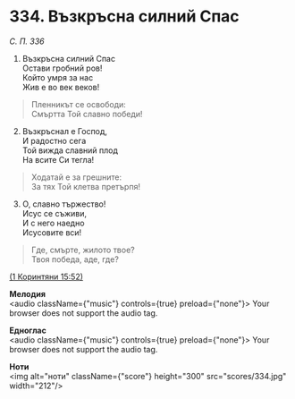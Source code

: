 # 334. Възкръсна силний Спас  

*С. П. 336*  

1. Възкръсна силний Спас  
Остави гробний ров!  
Който умря за нас  
Жив е во век веков!  

> Пленникът се освободи:  
> Смъртта Той славно победи!  

2. Възкръснал е Господ,  
И радостно сега  
Той вижда славний плод  
На всите Си тегла!  

> Ходатай е за грешните:  
> За тях Той клетва претърпя!  

3. О, славно тържество!  
Исус се съживи,  
И с него наедно  
Исусовите вси!  

> Где, смърте, жилото твое?  
> Твоя победа, аде, где?  

[(1 Коринтяни 15:52)](http://biblia.bg/index.php?k=53&g=15&s=52)  

__Мелодия__  
<audio className={"music"} controls={true} preload={"none"}><source src="mp3/334.mp3" type="audio/mpeg"/>
Your browser does not support the audio tag.
</audio>  

__Едноглас__  
<audio className={"music"} controls={true} preload={"none"}><source src="transp/334.mp3" type="audio/mpeg"/>
Your browser does not support the audio tag.
</audio>  

__Ноти__  
<img alt="ноти" className={"score"} height="300" src="scores/334.jpg" width="212"/>
